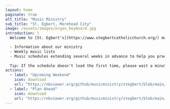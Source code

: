 ```yaml
---
layout: home
paginate: true
alt_title: "Music Ministry"
sub_title: "St. Egbert, Morehead City"
image: /assets/images/organ_keyboard.jpg
introduction: |
  Welcome to [St. Egbert's](https://www.stegbertcatholicchurch.org/) music ministry! Whether you sing or play an instrument, we invite you to join us as we sing joyful songs to the Lord at weekly liturgies and other special occasions throughout the liturgical year. Here you will find useful information including:

  - Information about our ministry
  - Weekly music lists
  - Music schedules extending several weeks in advance to help you practice and prepare
 
  Tip: If the schedule doesn't load the first time, please wait a minute and try again.
actions:
  - label: "Upcoming Weekend"
    icon: download
    url: "https://nbviewer.org/github/musicministry/stegbert/blob/main/YearB/Weekly/upcoming.pdf"
  - label: "Plan Ahead"
    icon: download
    url: "https://nbviewer.org/github/musicministry/stegbert/blob/main/YearB/outlook.pdf"
---
```

